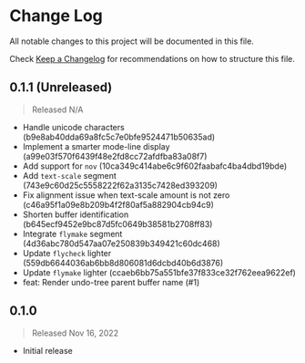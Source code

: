 # Change Log

All notable changes to this project will be documented in this file.

Check [Keep a Changelog](http://keepachangelog.com/) for recommendations on how to structure this file.


## 0.1.1 (Unreleased)
> Released N/A

* Handle unicode characters (b9e8ab40dda69a8fc5c7e0bfe9524471b50635ad)
* Implement a smarter mode-line display (a99e03f570f6439f48e2fd8cc72afdfba83a08f7)
* Add support for `nov` (10ca349c414abe6c9f602faabafc4ba4dbd19bde)
* Add `text-scale` segment (743e9c60d25c5558222f62a3135c7428ed393209)
* Fix alignment issue when text-scale amount is not zero (c46a95f1a09e8b209b4f2f80af5a882904cb94c9)
* Shorten buffer identification (b645ecf9452e9bc87d5fc0649b38581b2708ff83)
* Integrate `flymake` segment (4d36abc780d547aa07e250839b349421c60dc468)
* Update `flycheck` lighter (559db6644036ab6bb8d806081d6dcbd40b6d3876)
* Update `flymake` lighter (ccaeb6bb75a551bfe37f833ce32f762eea9622ef)
* feat: Render undo-tree parent buffer name (#1)

## 0.1.0
> Released Nov 16, 2022

* Initial release
